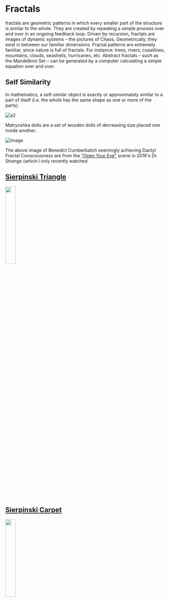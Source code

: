 # Fractals

fractals are geometric patterns in which every smaller part of the structure is similar to the whole. They are created by repeating a simple process over and over in an ongoing feedback loop. Driven by recursion, fractals are images of dynamic systems – the pictures of Chaos. Geometrically, they exist in between our familiar dimensions. Fractal patterns are extremely familiar, since nature is full of fractals. For instance: trees, rivers, coastlines, mountains, clouds, seashells, hurricanes, etc. Abstract fractals – such as the Mandelbrot Set – can be generated by a computer calculating a simple equation over and over.

## Self Similarity


In mathematics, a self-similar object is exactly or approximately similar to a part of itself (i.e. the whole has the same shape as one or more of the parts).


![a2](https://user-images.githubusercontent.com/16706911/76863425-b62b2f80-6874-11ea-9ec2-f64c20cac3e2.jpg)

Matryoshka dolls are a set of wooden dolls of decreasing size placed one inside another.

![image](https://user-images.githubusercontent.com/16706911/76868340-fe9a1b80-687b-11ea-8134-16211c8397db.png)

The above image of Benedict Cumberbatch seemingly achieving Dactyl Fractal Consciousness are from the ["Open Your Eye"](https://www.youtube.com/watch?v=ayhTVShJCt0&start=115) scene in 2016's Dr. Strange (which I only recently watched



## [Sierpinski Triangle](https://github.com/willstall/thebookofshaders/blob/master/14/SierpinskiTriangle.md)

<img src = https://user-images.githubusercontent.com/16706911/76866147-f2f92580-6878-11ea-8802-5279bafff148.png width = 25% height = 25%>

## [Sierpinski Carpet](https://github.com/willstall/thebookofshaders/blob/master/14/SierpinskiCarpet.md)

<img src = https://user-images.githubusercontent.com/16706911/76880380-cfd87100-688c-11ea-9561-63c498c8aa33.png width = 25% height = 25%>


